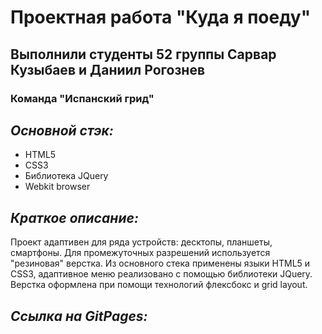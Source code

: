 # Проектная работа "Куда я поеду" 
## Выполнили студенты 52 группы Сарвар Кузыбаев и Даниил Рогознев 
### Команда "Испанский грид" 

## *Основной стэк:*

* HTML5
* CSS3
* Библиотека JQuery 
* Webkit browser

## *Краткое описание:*

Проект адаптивен для ряда устройств: десктопы, планшеты, смартфоны. Для промежуточных разрешений используется "резиновая" верстка. 
Из основного стека применены языки HTML5 и CSS3, адаптивное меню реализовано с помощью библиотеки JQuery. 
Верстка оформлена при помощи технологий флексбокс и grid layout.

## *Ссылка на GitPages:*




